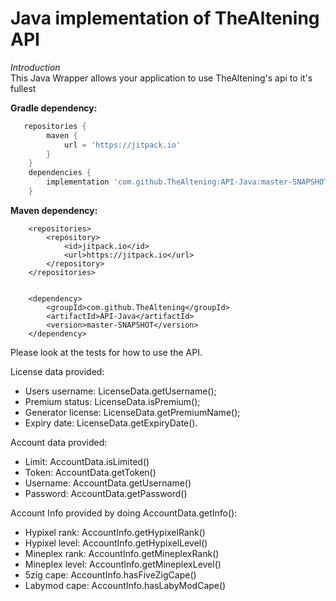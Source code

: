
# Java implementation of TheAltening API  
*Introduction*  
This Java Wrapper allows your application to use TheAltening's api to it's fullest  
  
**Gradle dependency:**  
```groovy  
   repositories {
        maven {
            url = 'https://jitpack.io'
        }
    }
    dependencies {
        implementation 'com.github.TheAltening:API-Java:master-SNAPSHOT'
    }
```  
  
  
**Maven dependency:**  
```  
	<repositories>
		<repository>
		    <id>jitpack.io</id>
		    <url>https://jitpack.io</url>
		</repository>
	</repositories>


	<dependency>
	    <groupId>com.github.TheAltening</groupId>
	    <artifactId>API-Java</artifactId>
	    <version>master-SNAPSHOT</version>
	</dependency>
 ```  
 Please look at the tests for how to use the API.
 
License data provided:  
 - Users username: LicenseData.getUsername();  
 - Premium status: LicenseData.isPremium();  
 - Generator license: LicenseData.getPremiumName();  
 - Expiry date: LicenseData.getExpiryDate().  
  
  
Account data provided:  
 - Limit: AccountData.isLimited()
 - Token: AccountData.getToken()
 - Username: AccountData.getUsername()
 - Password: AccountData.getPassword()


Account Info provided by doing AccountData.getInfo():
 - Hypixel rank: AccountInfo.getHypixelRank()
 - Hypixel level: AccountInfo.getHypixelLevel()
 - Mineplex rank: AccountInfo.getMineplexRank()
 - Mineplex level: AccountInfo.getMineplexLevel()
 - 5zig cape: AccountInfo.hasFiveZigCape()
 - Labymod cape: AccountInfo.hasLabyModCape()

